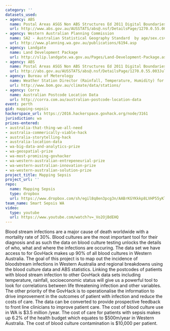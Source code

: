 ```yaml
---
category: ''
datasets_used:
- agency: ABS
  name: Postal Areas ASGS Non ABS Structures Ed 2011 Digital Boundaries in ESRI Shapefile Format
  url: http://www.abs.gov.au/AUSSTATS/abs@.nsf/DetailsPage/1270.0.55.003July%202011?OpenDocument
- agency: Western Australian Planning Commission
  name: SA2 - Australian Statistical Geography Standard  by age/sex.csv
  url: http://www.planning.wa.gov.au/publications/6194.asp
- agency: Landgate
  name: Land Development Package
  url: http://slip.landgate.wa.gov.au/Pages/Land-Development-Package.aspx
- agency: ABS
  name: Postal Areas ASGS Non ABS Structures Ed 2011 Digital Boundaries in ESRI Shapefile Formate
  url: http://abs.gov.au/AUSSTATS/abs@.nsf/DetailsPage/1270.0.55.003July%202011?OpenDocument
- agency: Bureau of Meterology
  name: Weather Station Director (Rainfall, Temperature, Humidity) for selected Weather Stations
  url: http://www.bom.gov.au/climate/data/stations/
- agency: Corra
  name: Australian Postcode Location Data
  url: http://corra.com.au/australian-postcode-location-data
event: perth
gid: mapping-sepsis
hackerspace_url: https://2016.hackerspace.govhack.org/node/3161
jurisdiction: wa
prizes-entered:
- australia-that-thing-we-all-need
- australia-commerically-viable-hack
- australia-storytelling-hack
- australia-location-data
- wa-big-data-and-analytics-prize
- wa-geospatial-prize
- wa-most-promising-govhacker
- wa-western-australian-entrepeneurial-prize
- wa-western-australian-innovation-prize
- wa-western-australian-solution-prize
project_title: Mapping Sepsis
project_url: ''
repo:
  name: Mapping Sepsis
  type: dropbox
  url: https://www.dropbox.com/sh/egil8q8en3pcg3n/AABrKGYKkkp8LVHP55yKlffoa?dl=0
team_name: Smart Sepsis WA
video:
  type: youtube
  url: https://www.youtube.com/watch?v=_Vo2OjBdEHQ
---
```


Blood stream infections are a major cause of death worldwide with a mortality rate of 30%. Blood cultures are the most important tool for their diagnosis and as such the data on blood culture testing unlocks the details of who, what and where the infections are occuring. The data set we have access to for GovHack makes up 90% of all blood cultures in Western Australia. The goal of this project is to map out the incidence of bloodstream infections in Western Australia and regional breakdowns using the blood culture data and ABS statistics. Linking the postcodes of patients with blood stream infection to other GovHack data sets including temperature, rainfall, socioeconomic status will give us a powerful tool to look for correlations between life threatening infection and other variables.
The other priority of the GovHack is to operationalise the information to drive improvement in the outcomes of patient with infection and reduce the costs of care. The data can be converted to provide prospective feedback to front line clinicians to improve patient care.
The cost of blood culture use in WA is $3.5 million /year. The cost of care for patients with sepsis makes up 6.2% of the health budget which equates to $500m/year in Western Australia. The cost of blood culture contamination is $10,000 per patient.